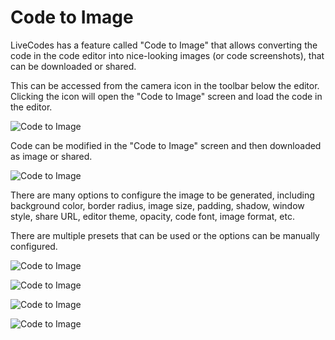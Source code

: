 # Code to Image

LiveCodes has a feature called "Code to Image" that allows converting the code in the code editor into nice-looking images (or code screenshots), that can be downloaded or shared.

This can be accessed from the camera icon in the toolbar below the editor. Clicking the icon will open the "Code to Image" screen and load the code in the editor.

![Code to Image](../../static/img/screenshots/code-to-image-1.jpg)

Code can be modified in the "Code to Image" screen and then downloaded as image or shared.

![Code to Image](../../static/img/screenshots/code-to-image-2.jpg)

There are many options to configure the image to be generated, including background color, border radius, image size, padding, shadow, window style, share URL, editor theme, opacity, code font, image format, etc.

There are multiple presets that can be used or the options can be manually configured.

![Code to Image](../../static/img/screenshots/code-to-image-3.jpg)

![Code to Image](../../static/img/screenshots/code-to-image-4.jpg)

![Code to Image](../../static/img/screenshots/code-to-image-5.jpg)

![Code to Image](../../static/img/screenshots/code-to-image-6.jpg)